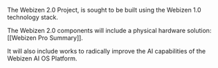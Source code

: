 The Webizen 2.0 Project, is sought to be built using the Webizen 1.0 technology stack.  

The Webizen 2.0 components will include a physical hardware solution: [[Webizen Pro Summary]].

It will also include works to radically improve the AI capabilities of the Webizen AI OS Platform.